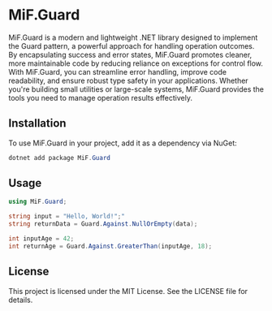 # MiF.Guard

MiF.Guard is a modern and lightweight .NET library designed to implement the Guard pattern, a powerful approach for handling operation outcomes. By encapsulating success and error states, MiF.Guard promotes cleaner, more maintainable code by reducing reliance on exceptions for control flow.  
With MiF.Guard, you can streamline error handling, improve code readability, and ensure robust type safety in your applications. Whether you're building small utilities or large-scale systems, MiF.Guard provides the tools you need to manage operation results effectively.

## Installation
To use MiF.Guard in your project, add it as a dependency via NuGet:

```csharp
dotnet add package MiF.Guard
```

## Usage

```csharp
using MiF.Guard;

string input = "Hello, World!";"
string returnData = Guard.Against.NullOrEmpty(data);

int inputAge = 42;
int returnAge = Guard.Against.GreaterThan(inputAge, 18);

```

## License
This project is licensed under the MIT License. See the LICENSE file for details.
